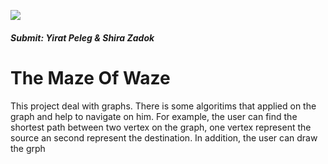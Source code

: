 ![](https://images.app.goo.gl/pr8GZ4pZ2KeX2mwH7)

##### Submit: Yirat Peleg & Shira Zadok

# The Maze Of Waze
This project deal with graphs. There is some algoritims that applied on the graph and help to navigate on him.
For example, the user can find the shortest path between two vertex on the graph, one vertex represent the source an second represent the destination.
In addition, the user can draw the grph


